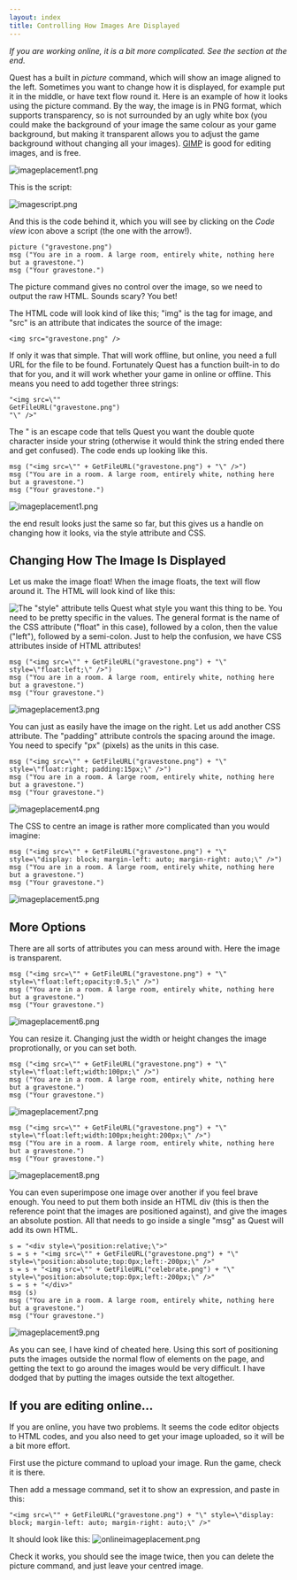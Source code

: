 ```yaml
---
layout: index
title: Controlling How Images Are Displayed
---
```


*If you are working online, it is a bit more complicated. See the section at the end.*

Quest has a built in *picture* command, which will show an image aligned to the left. Sometimes you want to change how it is displayed, for example put it in the middle, or have text flow round it. Here is an example of how it looks using the picture command. By the way, the image is in PNG format, which supports transparency, so is not surrounded by an ugly white box (you could make the background of your image the same colour as your game background, but making it transparent allows you to adjust the game background without changing all your images). [GIMP](http://www.gimp.org/) is good for editing images, and is free.

![](imageplacement1.png "imageplacement1.png")

This is the script:

![](imagescript.png "imagescript.png")

And this is the code behind it, which you will see by clicking on the *Code view* icon above a script (the one with the arrow!).

    picture ("gravestone.png")
    msg ("You are in a room. A large room, entirely white, nothing here but a gravestone.")
    msg ("Your gravestone.")

The picture command gives no control over the image, so we need to output the raw HTML. Sounds scary? You bet!

The HTML code will look kind of like this; "img" is the tag for image, and "src" is an attribute that indicates the source of the image:

    <img src="gravestone.png" />

If only it was that simple. That will work offline, but online, you need a full URL for the file to be found. Fortunately Quest has a function built-in to do that for you, and it will work whether your game in online or offline. This means you need to add together three strings:

    "<img src=\""
    GetFileURL("gravestone.png")
    "\" />"

The \" is an escape code that tells Quest you want the double quote character inside your string (otherwise it would think the string ended there and get confused). The code ends up looking like this.

    msg ("<img src=\"" + GetFileURL("gravestone.png") + "\" />")
    msg ("You are in a room. A large room, entirely white, nothing here but a gravestone.")
    msg ("Your gravestone.")

![](imageplacement1.png "imageplacement1.png")

the end result looks just the same so far, but this gives us a handle on changing how it looks, via the style attribute and CSS.


Changing How The Image Is Displayed
----------------------------------

Let us make the image float! When the image floats, the text will flow around it. The HTML will look kind of like this:

<img src="gravestone.png" style="float:left;"/>

The "style" attribute tells Quest what style you want this thing to be. You need to be pretty specific in the values. The general format is the name of the CSS attribute ("float" in this case), followed by a colon, then the value ("left"), followed by a semi-colon. Just to help the confusion, we have CSS attributes inside of HTML attributes!

    msg ("<img src=\"" + GetFileURL("gravestone.png") + "\" style=\"float:left;\" />")
    msg ("You are in a room. A large room, entirely white, nothing here but a gravestone.")
    msg ("Your gravestone.")

![](imageplacement3.png "imageplacement3.png")

You can just as easily have the image on the right. Let us add another CSS attribute. The "padding" attribute controls the spacing around the image. You need to specify "px" (pixels) as the units in this case.

    msg ("<img src=\"" + GetFileURL("gravestone.png") + "\" style=\"float:right; padding:15px;\" />")
    msg ("You are in a room. A large room, entirely white, nothing here but a gravestone.")
    msg ("Your gravestone.")

![](imageplacement4.png "imageplacement4.png")

The CSS to centre an image is rather more complicated than you would imagine:

    msg ("<img src=\"" + GetFileURL("gravestone.png") + "\" style=\"display: block; margin-left: auto; margin-right: auto;\" />")
    msg ("You are in a room. A large room, entirely white, nothing here but a gravestone.")
    msg ("Your gravestone.")

![](imageplacement5.png "imageplacement5.png")


More Options
------------

There are all sorts of attributes you can mess around with. Here the image is transparent.

    msg ("<img src=\"" + GetFileURL("gravestone.png") + "\" style=\"float:left;opacity:0.5;\" />")
    msg ("You are in a room. A large room, entirely white, nothing here but a gravestone.")
    msg ("Your gravestone.")

![](imageplacement6.png "imageplacement6.png")

You can resize it. Changing just the width or height changes the image proprotionally, or you can set both.

    msg ("<img src=\"" + GetFileURL("gravestone.png") + "\" style=\"float:left;width:100px;\" />")
    msg ("You are in a room. A large room, entirely white, nothing here but a gravestone.")
    msg ("Your gravestone.")

![](imageplacement7.png "imageplacement7.png")

    msg ("<img src=\"" + GetFileURL("gravestone.png") + "\" style=\"float:left;width:100px;height:200px;\" />")
    msg ("You are in a room. A large room, entirely white, nothing here but a gravestone.")
    msg ("Your gravestone.")

![](imageplacement8.png "imageplacement8.png")

You can even superimpose one image over another if you feel brave enough. You need to put them both inside an HTML div (this is then the reference point that the images are positioned against), and give the images an absolute postion. All that needs to go inside a single "msg" as Quest will add its own HTML.

    s = "<div style=\"position:relative;\">"
    s = s + "<img src=\"" + GetFileURL("gravestone.png") + "\" style=\"position:absolute;top:0px;left:-200px;\" />"
    s = s + "<img src=\"" + GetFileURL("celebrate.png") + "\" style=\"position:absolute;top:0px;left:-200px;\" />"
    s = s + "</div>"
    msg (s)
    msg ("You are in a room. A large room, entirely white, nothing here but a gravestone.")
    msg ("Your gravestone.")

![](imageplacement9.png "imageplacement9.png")

As you can see, I have kind of cheated here. Using this sort of positioning puts the images outside the normal flow of elements on the page, and getting the text to go around the images would be very difficult. I have dodged that by putting the images outside the text altogether.


If you are editing online...
---------------------------

If you are online, you have two problems. It seems the code editor objects to HTML codes, and you also need to get your image uploaded, so it will be a bit more effort.

First use the picture command to upload your image. Run the game, check it is there.

Then add a message command, set it to show an expression, and paste in this:

    "<img src=\"" + GetFileURL("gravestone.png") + "\" style=\"display: block; margin-left: auto; margin-right: auto;\" />"

It should look like this:
![](onlineimageplacement.png "onlineimageplacement.png")

Check it works, you should see the image twice, then you can delete the picture command, and just leave your centred image.